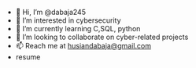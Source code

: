 - 👋 Hi, I’m @dabaja245
- 👀 I’m interested in cybersecurity
- 🌱 I’m currently learning C,SQL, python
- 💞️ I’m looking to collaborate on cyber-related projects
- 📫 Reach me at husiandabaja@gmail.com
- resume 

<!---
dabaja245/dabaja245 is a ✨ special ✨ repository because its `README.md` (this file) appears on your GitHub profile.
You can click the Preview link to take a look at your changes.
--->
